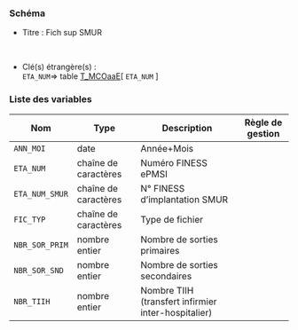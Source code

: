 ### Schéma


- Titre : Fich sup SMUR
<br />



- Clé(s) étrangère(s) : <br />
`ETA_NUM`=> table [T_MCOaaE](/tables/T_MCOaaE)[ `ETA_NUM` ]<br />

 
### Liste des variables

Nom | Type | Description | Règle de gestion
-|-|-|-
`ANN_MOI`| date |Année+Mois||
`ETA_NUM`| chaîne de caractères |Numéro FINESS ePMSI||
`ETA_NUM_SMUR`| chaîne de caractères |N° FINESS d’implantation SMUR||
`FIC_TYP`| chaîne de caractères |Type de fichier||
`NBR_SOR_PRIM`| nombre entier |Nombre de sorties primaires||
`NBR_SOR_SND`| nombre entier |Nombre de sorties secondaires||
`NBR_TIIH`| nombre entier |Nombre TIIH (transfert infirmier inter-hospitalier)||